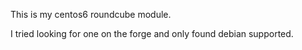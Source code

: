 This is my centos6 roundcube module.

I tried looking for one on the forge and only found debian supported.


